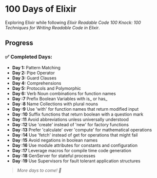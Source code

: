 # 100 Days of Elixir

Exploring Elixir while following *Elixir Readable Code 100 Knock: 100 Techniques for Writing Readable Code in Elixir*.

## Progress

### ✅ Completed Days:
- **Day 1:** Pattern Matching  
- **Day 2:** Pipe Operator  
- **Day 3:** Guard Clauses  
- **Day 4:** Comprehensions  
- **Day 5:** Protocols and Polymorphic  
- **Day 6:** Verb Noun combinations for function names  
- **Day :7** Prefix Boolean Variables with is_ or has_
- **Day :8** Name Collections with plural nouns
- **Day :9** Use 'with' for function names that return modified input
- **Day :10** Suffix functions that return boolean with a question mark
- **Day :11** Avoid abbreviations unless universally understood
- **Day :12** Use 'create' instead of 'new' for factory functions
- **Day :13** Prefer 'calculate' over 'compute' for mathematical operations
- **Day :14** Use 'fetch' instead of get for operations that might fail
- **Day :15** Avoid negations in boolean names
- **Day :16** Use module attributes for constants and configuration
- **Day :17** Leverage macros for compile time code generation
- **Day :18** GenServer for stateful processes
- **Day :19** Use Supervisors for fault tolerant application structures






> *More days to come! 🚀*
